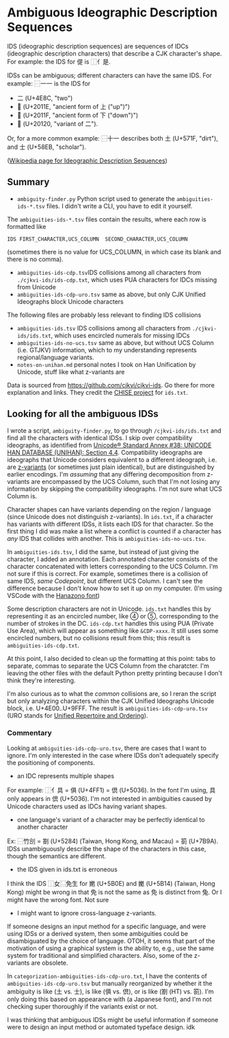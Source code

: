 
# Ambiguous Ideographic Description Sequences

IDS (ideographic description sequences) are sequences of IDCs (ideographic description characters) that describe a CJK character's shape. 
For example: the IDS for 偍 is ⿰亻是. 

IDSs can be ambiguous; different characters can have the same IDS. 
For example: ⿱一一 is the IDS for
- 二 (U+4E8C, 	"two")
- 𠄞 (U+2011E,	"ancient form of 上 ("up")")
- 𠄟 (U+2011F,	"ancient form of 下 ("down")")
- 𠄠 (U+20120,	"variant of 二"). 

Or, for a more common example: ⿱十一 describes both 土 (U+571F, "dirt"), and 士 (U+58EB, "scholar").

([Wikipedia page for Ideographic Description Sequences](https://en.wikipedia.org/wiki/Chinese_character_description_languages#Ideographic_Description_Sequences))

## Summary

- `ambiguity-finder.py` Python script used to generate the `ambiguities-ids-*.tsv` files. I didn't write a CLI, you have to edit it yourself.

The `ambiguities-ids-*.tsv` files contain the results, where each row is formatted like
```
IDS	FIRST_CHARACTER,UCS_COLUMN	SECOND_CHARACTER,UCS_COLUMN
```
(sometimes there is no value for UCS_COLUMN, in which case its blank and there is no comma).

- `ambiguities-ids-cdp.tsv`IDS collisions among all characters from `./cjkvi-ids/ids-cdp.txt`, which uses PUA characters for IDCs missing from Unicode
- `ambiguities-ids-cdp-uro.tsv` same as above, but only CJK Unified Ideographs block Unicode characters

The following files are probably less relevant to finding IDS collisions

- `ambiguities-ids.tsv` IDS collisions among all characters from `./cjkvi-ids/ids.txt`, which uses encircled numerals for missing IDCs
- `ambiguities-ids-no-ucs.tsv` same as above, but without UCS Column (i.e. GTJKV) information, which to my understanding represents regional/language variants.
- `notes-on-unihan.md` personal notes I took on Han Unification by Unicode, stuff like what z-variants are

Data is sourced from https://github.com/cjkvi/cjkvi-ids. Go there for more explanation and links. They credit the [CHISE project](https://www.chise.org) for `ids.txt`.

## Looking for all the ambiguous IDSs

I wrote a script, `ambiguity-finder.py`, to go through `/cjkvi-ids/ids.txt` and find all the characters with identical IDSs. I skip over compatibility ideographs, as identified from [Unicode® Standard Annex #38: UNICODE HAN DATABASE (UNIHAN): Section 4.4](https://www.unicode.org/reports/tr38/#BlockListing). Compatibility ideographs are ideographs that Unicode considers equivalent to a different ideograph, i.e. are [z-variants](https://en.wikipedia.org/wiki/Z-variant
) (or sometimes just plain identical), but are distinguished by earlier encodings. I'm *assuming* that any differing decomposition from z-variants are encompassed by the UCS Column, such that I'm not losing any information by skipping the compatibility ideographs. I'm not sure what UCS Column is.

Character shapes can have variants depending on the region / language (since Unicode does not distinguish z-variants). In `ids.txt`, if a character has variants with different IDSs, it lists each IDS for that character. So the first thing I did was make a list where a conflict is counted if a character has *any* IDS that collides with another. This is `ambiguities-ids-no-ucs.tsv`.

In `ambiguities-ids.tsv`, I did the same, but instead of just giving the character, I added an annotation. Each annotated character consists of the character concatenated with letters corresponding to the UCS Column. 
I'm not sure if this is correct. For example, sometimes there is a collision of same IDS, *same Codepoint*, but different UCS Column. I can't see the difference because I don't know how to set it up on my computer. (I'm using VSCode with the [Hanazono font](http://fonts.jp/hanazono/))

Some description characters are not in Unicode. `ids.txt` handles this by representing it as an encircled number, like ④ or ⑤, corresponding to the number of strokes in the DC. `ids-cdp.txt` handles this using PUA (Private Use Area), which will appear as something like `&CDP-xxxx`. It still uses some encircled numbers, but no collisions result from this; this result is `ambiguities-ids-cdp.txt`.

At this point, I also decided to clean up the formatting at this point: tabs to separate, commas to separate the UCS Column from the charatcter. I'm leaving the other files with the default Python pretty printing because I don't think they're interesting.

I'm also curious as to what the *common* collisions are, so I reran the script but only analyzing characters within the CJK Unified Ideographs Unicode block, i.e. U+4E00..U+9FFF. The result is `ambiguities-ids-cdp-uro.tsv` (URO stands for [Unified Repertoire and Ordering](https://en.wikipedia.org/wiki/CJK_Unified_Ideographs_(Unicode_block))).

### Commentary

Looking at `ambiguities-ids-cdp-uro.tsv`, there are cases that I want to ignore. I'm only interested in the case where IDSs don't adequately specify the positioning of components.

- an IDC represents multiple shapes

For example: ⿰亻具 = 俱 (U+4FF1) = 倶 (U+5036). In the font I'm using, 具 only appears in 倶 (U+5036). I'm not interested in ambiguities caused by Unicode characters used as IDCs having variant shapes.

- one language's variant of a character may be perfectly identical to another character

Ex: ⿱竹㓣 = 劄 (U+5284) (Taiwan, Hong Kong, and Macau) = 箚 (U+7B9A). IDSs unambiguously describe the shape of the characters in this case, though the semantics are different.

- the IDS given in ids.txt is erroneous

I think the IDS ⿰女⿺免生 for 嬎 (U+5B0E) and 嬔 (U+5B14) (Taiwan, Hong Kong) might be wrong in that 免 is not the same as 免 is distinct from 兔. Or I might have the wrong font. Not sure

- I might want to ignore cross-language z-variants.

If someone designs an input method for a specific language, and were using IDSs or a derived system, then some ambiguities could be disambiguated by the choice of language. OTOH, it seems that part of the motivation of using a graphical system is the ability to, e.g., use the same system for traditional and simplified characters. Also, some of the z-variants are obsolete.

In `categorization-ambiguities-ids-cdp-uro.txt`, I have the contents of `ambiguities-ids-cdp-uro.tsv` but manually reorganized by whether it the ambiguity is like (土 vs. 士), is like (俱 vs. 倶), or is like (劄 (HT) vs. 箚). I'm only doing this based on appearance with (a Japanese font), and I'm not checking super thoroughly if the variants exist or not.

I was thinking that ambiguous IDSs might be useful information if someone were to design an input method or automated typeface design. idk
